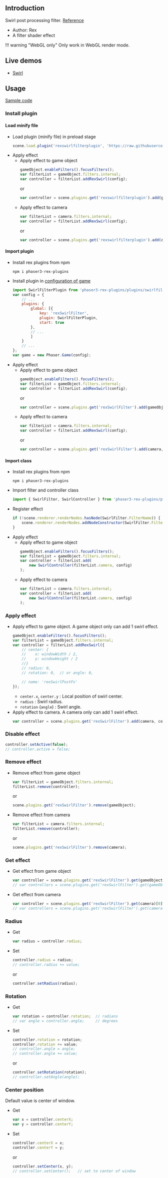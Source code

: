 ## Introduction

Swirl post processing filter. [Reference](https://www.geeks3d.com/20110428/shader-library-swirl-post-processing-filter-in-glsl/)

- Author: Rex
- A filter shader effect

!!! warning "WebGL only"
    Only work in WebGL render mode.

## Live demos

- [Swirl](https://codepen.io/rexrainbow/pen/RBXQBo)

## Usage

[Sample code](https://github.com/rexrainbow/phaser3-rex-notes/tree/master/examples/shader-swirl)

### Install plugin

#### Load minify file

- Load plugin (minify file) in preload stage
    ```javascript
    scene.load.plugin('rexswirlfilterplugin', 'https://raw.githubusercontent.com/rexrainbow/phaser3-rex-notes/master/dist/rexswirlfilterplugin.min.js', true);
    ```
- Apply effect
    - Apply effect to game object
        ```javascript
        gameObject.enableFilters().focusFilters();
        var filterList = gameObject.filters.internal;
        var controller = filterList.addRexSwirl(config);
        ```
        or
        ```javascript
        var controller = scene.plugins.get('rexswirlfilterplugin').add(gameObject, config);
        ```
    - Apply effect to camera
        ```javascript
        var filterList = camera.filters.internal;
        var controller = filterList.addRexSwirl(config);
        ```
        or
        ```javascript
        var controller = scene.plugins.get('rexswirlfilterplugin').add(camera, config);
        ```

#### Import plugin

- Install rex plugins from npm
    ```
    npm i phaser3-rex-plugins
    ```
- Install plugin in [configuration of game](game.md#configuration)
    ```javascript
    import SwirlFilterPlugin from 'phaser3-rex-plugins/plugins/swirlfilter-plugin.js';
    var config = {
        // ...
        plugins: {
            global: [{
                key: 'rexSwirlFilter',
                plugin: SwirlFilterPlugin,
                start: true
            },
            // ...
            ]
        }
        // ...
    };
    var game = new Phaser.Game(config);
    ```
- Apply effect
    - Apply effect to game object
        ```javascript
        gameObject.enableFilters().focusFilters();
        var filterList = gameObject.filters.internal;
        var controller = filterList.addRexSwirl(config);
        ```
        or
        ```javascript
        var controller = scene.plugins.get('rexSwirlFilter').add(gameObject, config);
        ```
    - Apply effect to camera
        ```javascript
        var filterList = camera.filters.internal;
        var controller = filterList.addRexSwirl(config);
        ```
        or
        ```javascript
        var controller = scene.plugins.get('rexSwirlFilter').add(camera, config);
        ```

#### Import class

- Install rex plugins from npm
    ```
    npm i phaser3-rex-plugins
    ```
- Import filter and controller class
    ```javascript
    import { SwirlFilter, SwirlController } from 'phaser3-rex-plugins/plugins/swirlfilter.js';
    ```
- Register effect
    ```js
    if (!scene.renderer.renderNodes.hasNode(SwirlFilter.FilterName)) {
        scene.renderer.renderNodes.addNodeConstructor(SwirlFilter.FilterName, SwirlFilter);
    }
    ```
- Apply effect
    - Apply effect to game object
        ```javascript
        gameObject.enableFilters().focusFilters();
        var filterList = gameObject.filters.internal;
        var controller = filterList.add(
            new SwirlController(filterList.camera, config)
        );
        ```
    - Apply effect to camera
        ```javascript
        var filterList = camera.filters.internal;
        var controller = filterList.add(
            new SwirlController(filterList.camera, config)
        );
        ```

### Apply effect

- Apply effect to game object. A game object only can add 1 swirl effect.
    ```javascript
    gameObject.enableFilters().focusFilters();
    var filterList = gameObject.filters.internal;
    var controller = filterList.addRexSwirl({
        // center: {
        //    x: windowWidth / 2,
        //    y: windowHeight / 2
        //}
        // radius: 0,
        // rotation: 0,  // or angle: 0,

        // name: 'rexSwirlPostFx'
    });
    ```
    - `center.x`, `center.y` : Local position of swirl center.
    - `radius` : Swirl radius.
    - `rotation` (`angle`) : Swirl angle.
- Apply effect to camera. A camera only can add 1 swirl effect.
    ```javascript
    var controller = scene.plugins.get('rexSwirlFilter').add(camera, config);
    ```

### Disable effect

```javascript
controller.setActive(false);
// controller.active = false;
```

### Remove effect

- Remove effect from game object
    ```javascript
    var filterList = gameObject.filters.internal;
    filterList.remove(controller);
    ```
    or
    ```javascript
    scene.plugins.get('rexSwirlFilter').remove(gameObject);
    ```
- Remove effect from camera
    ```javascript
    var filterList = camera.filters.internal;
    filterList.remove(controller);
    ```
    or
    ```javascript
    scene.plugins.get('rexSwirlFilter').remove(camera);
    ```

### Get effect

- Get effect from game object
    ```javascript
    var controller = scene.plugins.get('rexSwirlFilter').get(gameObject)[0];
    // var controllers = scene.plugins.get('rexSwirlFilter').get(gameObject);
    ```
- Get effect from camera
    ```javascript
    var controller = scene.plugins.get('rexSwirlFilter').get(camera)[0];
    // var controllers = scene.plugins.get('rexSwirlFilter').get(camera);
    ```

### Radius

- Get
    ```javascript
    var radius = controller.radius;
    ```
- Set
    ```javascript
    controller.radius = radius;
    // controller.radius += value;
    ```
    or
    ```javascript
    controller.setRadius(radius);
    ```

### Rotation

- Get
    ```javascript
    var rotation = controller.rotation;  // radians
    // var angle = controller.angle;     // degrees
    ```
- Set
    ```javascript
    controller.rotation = rotation;
    controller.rotation += value;
    // controller.angle = angle;
    // controller.angle += value;
    ```
    or
    ```javascript
    controller.setRotation(rotation);
    // controller.setAngle(angle);
    ```

### Center position

Default value is center of window.

- Get
    ```javascript
    var x = controller.centerX;
    var y = controller.centerY;
    ```
- Set
    ```javascript
    controller.centerX = x;
    controller.centerY = y;
    ```
    or
    ```javascript
    controller.setCenter(x, y);
    // controller.setCenter();   // set to center of window
    ```
